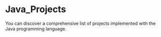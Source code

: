 # Java_Projects
You can discover a comprehensive list of projects implemented with the Java programming language.
